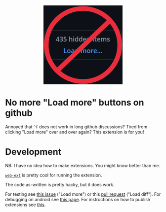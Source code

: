 <p align="center"><img src="icons/icon.png" alt="icon"></p>

# No more "Load more" buttons on github

Annoyed that `^F` does not work in long github discussions?
Tired from clicking "Load more" over and over again?
This extension is for you!

# Development

NB: I have no idea how to make extensions. You might know better than me. 

[`web-ext`](https://github.com/mozilla/web-ext) is pretty cool for running the extension.

The code as-written is pretty hacky, but it does work.

For testing see [this issue](https://github.com/rust-lang/rust/issues/35121#issuecomment-243008208) ("Load more") or this [pull request](https://github.com/rust-lang/rust/pull/111503/files#diff-b12d31237d3790cfe414f072d2ac7ed12906ccbc95f01b7454c72ebab5001421) ("Load diff"). For debugging on android see [this page](https://extensionworkshop.com/documentation/develop/developing-extensions-for-firefox-for-android/). For instructions on how to publish extensions see [this](https://extensionworkshop.com/documentation/publish/submitting-an-add-on/).